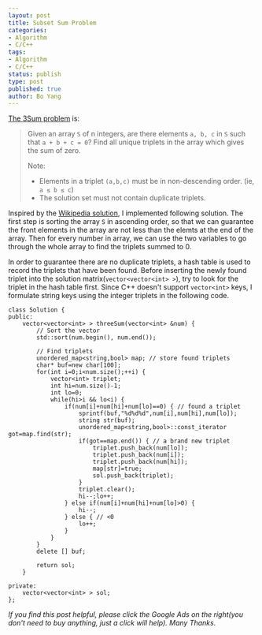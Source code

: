 ```yaml
---
layout: post
title: Subset Sum Problem  
categories: 
- Algorithm
- C/C++ 
tags:
- Algorithm
- C/C++
status: publish
type: post
published: true
author: Bo Yang
---
```


[The 3Sum problem](https://oj.leetcode.com/problems/3sum/) is:

> Given an array `S` of n integers, are there elements `a, b, c` in `S` such that `a + b + c = 0`? Find all unique triplets in the array which gives the sum of zero.
>
> Note:
>
> * Elements in a triplet `(a,b,c)` must be in non-descending order. (ie, `a ≤ b ≤ c`)
> * The solution set must not contain duplicate triplets.

Inspired by the [Wikipedia solution](http://en.wikipedia.org/wiki/3SUM), I implemented following solution. The first step is sorting the array `S` in ascending order, so that we can guarantee the front elements in the array are not less than the elemts at the end of the array. Then for every number in array, we can use the two variables to go through the whole array to find the triplets summed to 0. 

In order to guarantee there are no duplicate triplets, a hash table is used to record the triplets that have been found. Before inserting the newly found triplet into the solution matrix(`vector<vector<int> >`), try to look for the triplet in the hash table first. Since C++ doesn't support `vector<int>` keys, I formulate string keys using the integer triplets in the following code.

	class Solution {
	public:
	    vector<vector<int> > threeSum(vector<int> &num) {
			// Sort the vector
			std::sort(num.begin(), num.end());
			
			// Find triplets
			unordered_map<string,bool> map; // store found triplets
			char* buf=new char[100];
			for(int i=0;i<num.size();++i) {
				vector<int> triplet;
				int hi=num.size()-1;
				int lo=0;
				while(hi>i && lo<i) {
					if(num[i]+num[hi]+num[lo]==0) { // found a triplet
						sprintf(buf,"%d%d%d",num[i],num[hi],num[lo]);
						string str(buf);
						unordered_map<string,bool>::const_iterator got=map.find(str);
						if(got==map.end()) { // a brand new triplet
							triplet.push_back(num[lo]);
							triplet.push_back(num[i]);
							triplet.push_back(num[hi]);
							map[str]=true;
							sol.push_back(triplet);
						}
						triplet.clear();
						hi--;lo++;
					} else if(num[i]+num[hi]+num[lo]>0) {
						hi--;
					} else { // <0
						lo++;
					}
				}
			}
			delete [] buf;
	
			return sol;
	    }
		
	private:
		vector<vector<int> > sol;
	};

<p><i>If you find this post helpful, please click the Google Ads on the right(you don't need to buy anything, just a click will help). Many Thanks.</i></p>
